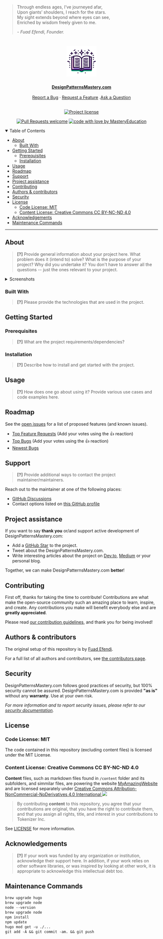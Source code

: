 > Through endless ages, I’ve journeyed afar,  
> Upon giants’ shoulders, I reach for the stars.  
> My sight extends beyond where eyes can see,  
> Enriched by wisdom freely given to me.
>
> \- *Fuad Efendi, Founder.*


<h1 align="center">
  <a href="https://github.com/MasteryEducation/DesignPatternsMastery.com">
    <img src="assets/images/logo.png" alt="Logo" width="100" height="100">
  </a>
</h1>


<div align="center">
  <a href="https://DesignPatternsMastery.com"><strong>DesignPatternsMastery.com</strong></a>
  <br />
  <br />
  <a href="https://github.com/MasteryEducation/DesignPatternsMastery.com/issues/new?assignees=&labels=bug&template=01_BUG_REPORT.md&title=bug%3A+">Report a Bug</a>
  ·
  <a href="https://github.com/MasteryEducation/DesignPatternsMastery.com/issues/new?assignees=&labels=enhancement&template=02_FEATURE_REQUEST.md&title=feat%3A+">Request a Feature</a>
  .<a href="https://github.com/MasteryEducation/DesignPatternsMastery.com/discussions">Ask a Question</a>
</div>

<div align="center">
<br />

[![Project license](https://img.shields.io/github/license/MasteryEducation/DesignPatternsMastery.com.svg?style=flat-square)](LICENSE.md)

[![Pull Requests welcome](https://img.shields.io/badge/PRs-welcome-ff69b4.svg?style=flat-square)](https://github.com/MasteryEducation/DesignPatternsMastery.com/issues?q=is%3Aissue+is%3Aopen+label%3A%22help+wanted%22)
[![code with love by MasteryEducation](https://img.shields.io/badge/%3C%2F%3E%20with%20%E2%99%A5%20by-MasteryEducation-ff1414.svg?style=flat-square)](https://github.com/MasteryEducation)

</div>

<details open="open">
<summary>Table of Contents</summary>

- [About](#about)
  - [Built With](#built-with)
- [Getting Started](#getting-started)
  - [Prerequisites](#prerequisites)
  - [Installation](#installation)
- [Usage](#usage)
- [Roadmap](#roadmap)
- [Support](#support)
- [Project assistance](#project-assistance)
- [Contributing](#contributing)
- [Authors \& contributors](#authors--contributors)
- [Security](#security)
- [License](#license)
  - [Code License: MIT](#code-license-mit)
  - [Content License: Creative Commons CC BY-NC-ND 4.0](#content-license-creative-commons-cc-by-nc-nd-40)
- [Acknowledgements](#acknowledgements)
- [Maintenance Commands](#maintenance-commands)

</details>

---

## About

> **[?]**
> Provide general information about your project here.
> What problem does it (intend to) solve?
> What is the purpose of your project?
> Why did you undertake it?
> You don't have to answer all the questions -- just the ones relevant to your project.

<details>
<summary>Screenshots</summary>
<br>

> **[?]**
> Please provide your screenshots here.

|                               Home Page                               |                               Login Page                               |
| :-------------------------------------------------------------------: | :--------------------------------------------------------------------: |
| <img src="docs/images/screenshot.png" title="Home Page" width="100%"> | <img src="docs/images/screenshot.png" title="Login Page" width="100%"> |

</details>


### Built With

> **[?]**
> Please provide the technologies that are used in the project.

## Getting Started

### Prerequisites

> **[?]**
> What are the project requirements/dependencies?

### Installation

> **[?]**
> Describe how to install and get started with the project.

## Usage

> **[?]**
> How does one go about using it?
> Provide various use cases and code examples here.

## Roadmap

See the [open issues](https://github.com/MasteryEducation/DesignPatternsMastery.com/issues) for a list of proposed features (and known issues).

- [Top Feature Requests](https://github.com/MasteryEducation/DesignPatternsMastery.com/issues?q=label%3Aenhancement+is%3Aopen+sort%3Areactions-%2B1-desc) (Add your votes using the 👍 reaction)
- [Top Bugs](https://github.com/MasteryEducation/DesignPatternsMastery.com/issues?q=is%3Aissue+is%3Aopen+label%3Abug+sort%3Areactions-%2B1-desc) (Add your votes using the 👍 reaction)
- [Newest Bugs](https://github.com/MasteryEducation/DesignPatternsMastery.com/issues?q=is%3Aopen+is%3Aissue+label%3Abug)

## Support

> **[?]**
> Provide additional ways to contact the project maintainer/maintainers.

Reach out to the maintainer at one of the following places:

- [GitHub Discussions](https://github.com/MasteryEducation/DesignPatternsMastery.com/discussions)
- Contact options listed on [this GitHub profile](https://github.com/MasteryEducation)

## Project assistance

If you want to say **thank you** or/and support active development of DesignPatternsMastery.com:

- Add a [GitHub Star](https://github.com/MasteryEducation/DesignPatternsMastery.com) to the project.
- Tweet about the DesignPatternsMastery.com.
- Write interesting articles about the project on [Dev.to](https://dev.to/), [Medium](https://medium.com/) or your personal blog.

Together, we can make DesignPatternsMastery.com **better**!

## Contributing

First off, thanks for taking the time to contribute! Contributions are what make the open-source community such an amazing place to learn, inspire, and create. Any contributions you make will benefit everybody else and are **greatly appreciated**.


Please read [our contribution guidelines](docs/CONTRIBUTING.md), and thank you for being involved!

## Authors & contributors

The original setup of this repository is by [Fuad Efendi](https://github.com/MasteryEducation).

For a full list of all authors and contributors, see [the contributors page](https://github.com/MasteryEducation/DesignPatternsMastery.com/contributors).

## Security

DesignPatternsMastery.com follows good practices of security, but 100% security cannot be assured.
DesignPatternsMastery.com is provided **"as is"** without any **warranty**. Use at your own risk.

_For more information and to report security issues, please refer to our [security documentation](docs/SECURITY.md)._

## License

### Code License: MIT

The code contained in this repository (excluding content files) is licensed under the MIT License.

### Content License: Creative Commons CC BY-NC-ND 4.0

**Content** files, such as markdown files found in `/content` folder and its subfolders, and simmilar files, are powering the website [MyAmazingWebsite](https://MyAmazingWebsite) and are licensed separately under [Creative Commons Attribution-NonCommercial-NoDerivatives 4.0 International ![](https://i.creativecommons.org/l/by-nc-nd/4.0/88x31.png)](https://creativecommons.org/licenses/by-nc-nd/4.0/?ref=chooser-v1)
 
> By contributing **content** to this repository, you agree that your contributions are original, that you have the right to contribute them, and that you assign all rights, title, and interest in your contributions to Tokenizer Inc.

See [LICENSE](LICENSE.md) for more information.


## Acknowledgements

> **[?]**
> If your work was funded by any organization or institution, acknowledge their support here.
> In addition, if your work relies on other software libraries, or was inspired by looking at other work, it is appropriate to acknowledge this intellectual debt too.


## Maintenance Commands

    brew upgrade hugo
    brew upgrade node
    node --version
    brew upgrade node
    npm install
    npm update
    hugo mod get -u ./...
    git add -A && git commit -am. && git push
